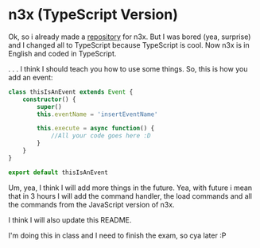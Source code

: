# n3x (TypeScript Version)

Ok, so i already made a [repository](https://github.com/ItsAmex/n3x) for n3x. But I was bored (yea, surprise) and I changed all to TypeScript because TypeScript is cool. Now n3x is in English and coded in TypeScript.

. . . I think I should teach you how to use some things.
So, this is how you add an event:

```ts
class thisIsAnEvent extends Event {
    constructor() {
        super()
        this.eventName = 'insertEventName'

        this.execute = async function() {
            //All your code goes here :D
        }
    }
}

export default thisIsAnEvent
```

Um, yea, I think I will add more things in the future. Yea, with future i mean that in 3 hours I will add the command handler, the load commands and all the commands from the JavaScript version of n3x. 

I think I will also update this README.

I'm doing this in class and I need to finish the exam, so cya later :P
